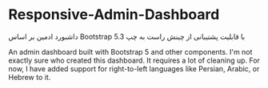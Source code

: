 # Responsive-Admin-Dashboard
داشبورد ادمین بر اساس Bootstrap 5.3 با قابلیت پشتیبانی از چینش راست به چپ

An admin dashboard built with Bootstrap 5 and other components. I'm not exactly sure who created this dashboard. It requires a lot of cleaning up. For now, I have added support for right-to-left languages like Persian, Arabic, or Hebrew to it.
